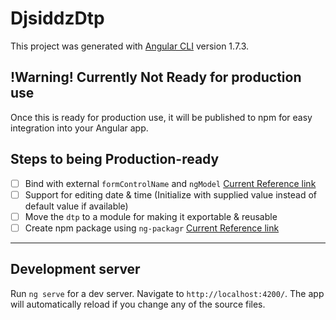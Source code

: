 # DjsiddzDtp

This project was generated with [Angular CLI](https://github.com/angular/angular-cli) version 1.7.3.

## !Warning! Currently Not Ready for production use

Once this is ready for production use, it will be published to npm for easy integration into your Angular app.

## Steps to being Production-ready

- [ ] Bind with external `formControlName` and `ngModel` [Current Reference link](https://blog.thoughtram.io/angular/2016/07/27/custom-form-controls-in-angular-2.html)
- [ ] Support for editing date & time (Initialize with supplied value instead of default value if available)
- [ ] Move the `dtp` to a module for making it exportable & reusable
- [ ] Create npm package using `ng-packagr` [Current Reference link](https://medium.com/@nikolasleblanc/building-an-angular-4-component-library-with-the-angular-cli-and-ng-packagr-53b2ade0701e)

**********

## Development server

Run `ng serve` for a dev server. Navigate to `http://localhost:4200/`. The app will automatically reload if you change any of the source files.
